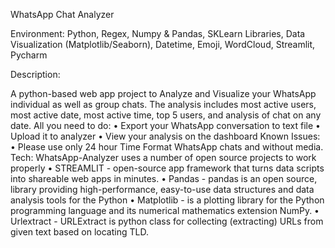 WhatsApp Chat Analyzer

Environment: Python, Regex, Numpy & Pandas, SKLearn Libraries, Data Visualization (Matplotlib/Seaborn), Datetime, Emoji, WordCloud, Streamlit, Pycharm

Description: 

A python-based web app project to Analyze and Visualize your WhatsApp individual as well as group chats. The analysis includes most active users, most active date, most active time, top 5 users, and analysis of chat on any date.
All you need to do:
•	Export your WhatsApp conversation to text file
•	Upload it to analyzer
•	View your analysis on the dashboard
 Known Issues:
•	Please use only 24 hour Time Format WhatsApp chats and without media.
Tech:
WhatsApp-Analyzer uses a number of open source projects to work properly
•	STREAMLIT - open-source app framework that turns data scripts into shareable web apps in minutes.
•	Pandas - pandas is an open source, library providing high-performance, easy-to-use data structures and data analysis tools for the Python
•	Matplotlib - is a plotting library for the Python programming language and its numerical mathematics extension NumPy.
•	Urlextract - URLExtract is python class for collecting (extracting) URLs from given text based on locating TLD.


